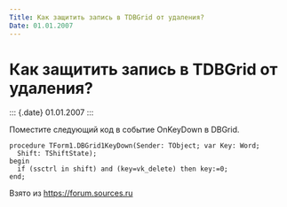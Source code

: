 ```yaml
---
Title: Как защитить запись в TDBGrid от удаления?
Date: 01.01.2007
---
```



Как защитить запись в TDBGrid от удаления?
==========================================

::: {.date}
01.01.2007
:::

Поместите следующий код в событие OnKeyDown в DBGrid.

    procedure TForm1.DBGrid1KeyDown(Sender: TObject; var Key: Word; 
      Shift: TShiftState); 
    begin 
      if (ssctrl in shift) and (key=vk_delete) then key:=0; 
    end;

Взято из <https://forum.sources.ru>
